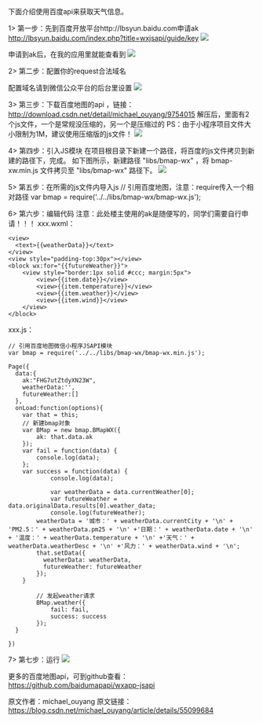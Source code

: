 下面介绍使用百度api来获取天气信息。



1> 第一步：先到百度开放平台http://lbsyun.baidu.com申请ak
http://lbsyun.baidu.com/index.php?title=wxjsapi/guide/key
![](https://upload-images.jianshu.io/upload_images/19956127-486dcc6ac6fd207b.png?imageMogr2/auto-orient/strip%7CimageView2/2/w/1240)

申请到ak后，在我的应用里就能查看到
![](https://upload-images.jianshu.io/upload_images/19956127-af6d18112e655b4e.png?imageMogr2/auto-orient/strip%7CimageView2/2/w/1240)

2> 第二步：配置你的request合法域名

配置域名请到微信公众平台的后台里设置
![](https://upload-images.jianshu.io/upload_images/19956127-176b1703e595b0ff.png?imageMogr2/auto-orient/strip%7CimageView2/2/w/1240)

3> 第三步：下载百度地图的api ，链接：http://download.csdn.net/detail/michael_ouyang/9754015
解压后，里面有2个js文件，一个是常规没压缩的，另一个是压缩过的
PS：由于小程序项目文件大小限制为1M，建议使用压缩版的js文件！
![](https://upload-images.jianshu.io/upload_images/19956127-fc8f3ca7e7992eee.png?imageMogr2/auto-orient/strip%7CimageView2/2/w/1240)

4> 第四步：引入JS模块
在项目根目录下新建一个路径，将百度的js文件拷贝到新建的路径下，完成。
如下图所示，新建路径 "libs/bmap-wx" ，将 bmap-xw.min.js 文件拷贝至 "libs/bmap-wx" 路径下。
![](https://upload-images.jianshu.io/upload_images/19956127-862105b9301fab8b.png?imageMogr2/auto-orient/strip%7CimageView2/2/w/1240)

5> 第五步：在所需的js文件内导入js
// 引用百度地图，注意：require传入一个相对路径
var bmap = require('../../libs/bmap-wx/bmap-wx.js'); 


6> 第六步：编辑代码
注意：此处楼主使用的ak是随便写的，同学们需要自行申请！！！
xxx.wxml：
```
<view> 
  <text>{{weatherData}}</text> 
</view>
<view style="padding-top:30px"></view>
<block wx:for="{{futureWeather}}">
	<view style="border:1px solid #ccc; margin:5px">
		<view>{{item.date}}</view>
		<view>{{item.temperature}}</view>
		<view>{{item.weather}}</view>
		<view>{{item.wind}}</view>
	</view>
</block>
```

xxx.js：
```
// 引用百度地图微信小程序JSAPI模块 
var bmap = require('../../libs/bmap-wx/bmap-wx.min.js');
 
Page({
  data:{
  	ak:"FHG7utZtdyXN23W",
  	weatherData:'',
  	futureWeather:[]
  },
  onLoad:function(options){
    var that = this;
    // 新建bmap对象 
    var BMap = new bmap.BMapWX({ 
        ak: that.data.ak 
    }); 
    var fail = function(data) { 
        console.log(data);
    }; 
    var success = function(data) { 
    		console.log(data);
    		
    		var weatherData = data.currentWeather[0]; 
    		var futureWeather = data.originalData.results[0].weather_data;
    		console.log(futureWeather);
        weatherData = '城市：' + weatherData.currentCity + '\n' + 'PM2.5：' + weatherData.pm25 + '\n' +'日期：' + weatherData.date + '\n' + '温度：' + weatherData.temperature + '\n' +'天气：' + weatherData.weatherDesc + '\n' +'风力：' + weatherData.wind + '\n'; 
        that.setData({ 
          weatherData: weatherData,
          futureWeather: futureWeather
        }); 
    } 
		
		// 发起weather请求 
		BMap.weather({ 
		    fail: fail, 
		    success: success 
		}); 
  }
  
})
```
7> 第七步：运行
 ![](https://upload-images.jianshu.io/upload_images/19956127-2a44a5845feb57a2.png?imageMogr2/auto-orient/strip%7CimageView2/2/w/1240)


更多的百度地图api，可到github查看：https://github.com/baidumapapi/wxapp-jsapi

原文作者：michael_ouyang
原文链接：https://blog.csdn.net/michael_ouyang/article/details/55099684
